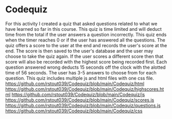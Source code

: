 # Codequiz
For this activity I created a quiz that asked questions related to what we have learned so far in this course.
This quiz is time limited and will deduct time from the total if the user answers a question incorrectly.
This quiz ends when the timer reaches 0 or if the user has answered all the questions.
The quiz offers a score to the user at the end and records the user's score at the end.
The score is then saved to the user's database and the user may choose to take the quiz again.
If the user scores a different score then that score will also be recorded with the highest score being recorded first.
Each question answered wrong deducts 15 seconds off the clock with the alotted time of 56 seconds.
The user has 3-5 answers to choose from for each question.
This quiz includes multiple js and html files with one css file.
https://github.com/rstout039/Codequiz/blob/main/Codequiz/html
https://github.com/rstout039/Codequiz/blob/main/Codequiz/highscores.html
https://github.com/rstout039/Codequiz/blob/main/Codequiz/js
https://github.com/rstout039/Codequiz/blob/main/Codequiz/scores.js
https://github.com/rstout039/Codequiz/blob/main/Codequiz/questions.js
https://github.com/rstout039/Codequiz/blob/main/Codequiz/css
